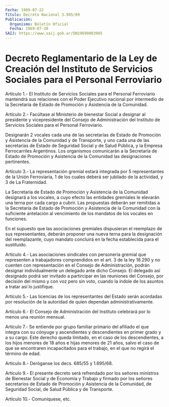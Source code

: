 ```yaml
---
Fecha: 1969-07-22
Título: Decreto Nacional 3.985/69
Publicación:
  Organismo: Boletín Oficial
  Fecha: 1969-07-30
SAIJ: https://www.saij.gob.ar/DN19690003985
---
```

# Decreto  Reglamentario  de  la  Ley  de  Creación  del  Instituto de Servicios Sociales para el Personal Ferroviario

<a id="1"></a>
Artículo  1.-  El  Instituto  de Servicios Sociales para el Personal Ferroviario mantendrá sus relaciones con el Poder Ejecutivo nacional por intermedio de la Secretaría  de Estado de Promoción y Asistencia de la Comunidad.

<a id="2"></a>
Artículo  2.- Facúltase al Ministerio de bienestar Social a designar al presidente  y  vicepresidente  del  Consejo de Administración del Instituto  de  Servicios  Sociales  para  el  Personal  Ferroviario.

Designarán  2  vocales  cada  una de las secretarías  de  Estado  de Promoción y Asistencia de la Comunidad  y  de Transporte, y uno cada una  de las secretarías de Estado de Seguridad  Social  y  de  Salud Pública,  y  la  Empresa  Ferrocarriles  Argentinos.  Los organismos comunicarán  a la Secretaría de Estado de Promoción y Asistencia  de la Comunidad las designaciones pertinentes.

<a id="3"></a>
Artículo  3.-  La  representación  gremial  estará  integrada  por 5 representantes  de  la Unión Ferroviaria, 1 de los cuales deberá ser jubilado de la actividad, y 3 de La Fraternidad.

La Secretaría de Estado  de  Promoción  y Asistencia de la Comunidad designará a los vocales, a cuyo efecto las  entidades  gremiales  le elevarán  una  terna por cada cargo a cubrir. Las propuestas deberán ser remitidas a la Secretaría de Estado de Promoción y Asistencia de la Comunidad con  la  suficiente  antelación  al  vencimiento de los mandatos de los vocales en funciones.

En  el  supuesto  que  las  asociaciones  gremiales  dispusieran  el reemplazo  de sus representantes, deberán proponer una  nueva  terna para la designación  del  reemplazante, cuyo mandato concluirá en la fecha establecida para el sustituido.

<a id="4"></a>
Artículo  4.- Las asociaciones sindicales con personería gremial que representen  a  trabajadores  comprendidos  en  el art. 3 de la ley 18.290 y no cuenten con representación en el Consejo de Administración,  podrán  designar individualmente un  delegado  ante dicho  Consejo.  El delegado  así  designado  podrá  ser  invitado a partircipar en las  reuniones  del Consejo, por decisión del mismo y con voz pero sin voto, cuando la  índole de los asuntos a tratar así lo justifique.

<a id="5"></a>
Artículo  5.-  Las  licencias de los representantes del Estado serán acordadas  por  resolución    de  la  autoridad  de  quien  dependan administrativamente.

<a id="6"></a>
Artículo  6.-  El  Consejo de Administración del Instituto celebrará por lo menos una reunión mensual.

<a id="7"></a>
Artículo 7.- Se entiende por grupo familiar primario del afiliado el que  integra con su cónyuge y ascendientes y descendientes en primer grado  y  a su cargo. Este derecho queda limitado, en el caso de los descendientes,  a los hijos menores de 18 años e hijas menores de 21 años, salvo el caso  de  que  se  encontraren  incapacitados para el trabajo, en el que no regirá el término de edad.

<a id="8"></a>
Artículo 8.- Deróganse los decs. 685/55 y 1.695/68.

<a id="9"></a>
Artículo  9.-  El  presente  decreto será refrendado por los señores ministros de Bienestar Social  y de Economía y Trabajo y firmado por los señores secretarios de Estado  de  Promoción  y Asistencia de la Comunidad,  de Seguridad Social, de Salud Pública y  de  Transporte.

<a id="10"></a>
Artículo 10.- Comuníquese, etc.